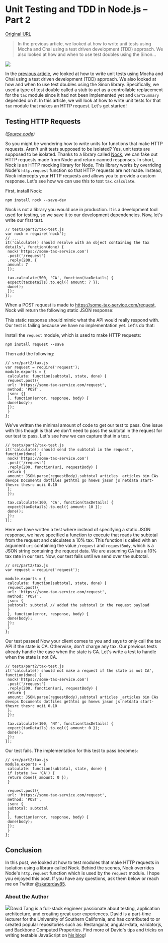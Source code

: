 # Unit Testing and TDD in Node.js – Part 2

[Original URL](https://www.codementor.io/nodejs/tutorial/unit-testing-tdd-node-js-nockjs-part-2)

> In the previous article, we looked at how to write unit tests using Mocha and Chai using a test driven development (TDD) approach. We also looked at how and when to use test doubles using the Sinon...

![](https://s3.amazonaws.com/codementor_content/2015-nov-week4/node-tdd2.jpg)

In the [previous article](https://www.codementor.io/nodejs/tutorial/unit-testing-nodejs-tdd-mocha-sinon), we looked at how to write unit tests using Mocha and Chai using a test driven development (TDD) approach. We also looked at how and when to use test doubles using the Sinon library. Specifically, we used a type of test double called a stub to act as a controllable replacement for the `tax` module since it had not been implemented yet and `CartSummary` depended on it. In this article, we will look at how to write unit tests for that `tax` module that makes an HTTP request. Let's get started!

## Testing HTTP Requests

_([Source code](https://github.com/skaterdav85/node-testing))_

So you might be wondering how to write units for functions that make HTTP requests. Aren't unit tests supposed to be isolated? Yes, unit tests are supposed to be isolated. Thanks to a library called [Nock](https://github.com/pgte/nock), we can fake out HTTP requests made from Node and return canned responses. In short, Nock is an HTTP mocking library for Node. This library works by overriding Node's `http.request` function so that HTTP requests are not made. Instead, Nock intercepts your HTTP requests and allows you to provide a custom response. Let's see how we can use this to test `tax.calculate`.

First, install Nock:

```
npm install nock --save-dev
```

Nock is not a library you would use in production. It is a development tool used for testing, so we save it to our development dependencies. Now, let's write our first test.

```
// tests/part2/tax-test.js
var nock = require('nock');
// ...
it('calculate() should resolve with an object containing the tax details', function(done) {
 nock('https://some-tax-service.com')
 .post('/request')
 .reply(200, {
 amount: 7
 });

 tax.calculate(500, 'CA', function(taxDetails) {
 expect(taxDetails).to.eql({ amount: 7 });
 done();
 });
});
```

When a POST request is made to <https://some-tax-service.com/request>, Nock will return the following static JSON response:

This static response should mimic what the API would really respond with. Our test is failing because we have no implementation yet. Let's do that:

Install the `request` module, which is used to make HTTP requests:

```
npm install request --save
```

Then add the following:

```
// src/part2/tax.js
var request = require('request');
module.exports = {
 calculate: function(subtotal, state, done) {
 request.post({
 url: 'https://some-tax-service.com/request',
 method: 'POST',
 json: {}
 }, function(error, response, body) {
 done(body);
 });
 }
};
```

We've written the minimal amount of code to get our test to pass. One issue with this though is that we don't need to pass the subtotal in the request for our test to pass. Let's see how we can capture that in a test.

```
// tests/part2/tax-test.js
it('calculate() should send the subtotal in the request', function(done) {
 nock('https://some-tax-service.com')
 .post('/request')
 .reply(200, function(uri, requestBody) {
 return {
 amount: JSON.parse(requestBody).subtotal articles _articles bin CAs devops Documents dotfiles gethtml go hnews jason js netdata start-thesrc thesrc ucii 0.10
 };
 });

 tax.calculate(100, 'CA', function(taxDetails) {
 expect(taxDetails).to.eql({ amount: 10 });
 done();
 });
});
```

Here we have written a test where instead of specifying a static JSON response, we have specified a function to execute that reads the subtotal from the request and calculates a 10% tax. This function is called with an argument `uri` containing the value `/request` and `requestBody`, which is a JSON string containing the request data. We are assuming CA has a 10% tax rate in our test. Now, our test fails until we send over the subtotal.

```
// src/part2/tax.js
var request = require('request');

module.exports = {
 calculate: function(subtotal, state, done) {
 request.post({
 url: 'https://some-tax-service.com/request',
 method: 'POST',
 json: {
 subtotal: subtotal // added the subtotal in the request payload
 }
 }, function(error, response, body) {
 done(body);
 });
 }
};
```

Our test passes! Now your client comes to you and says to only call the tax API if the state is CA. Otherwise, don't charge any tax. Our previous tests already handle the case when the state is CA. Let's write a test to handle when the state is not CA.

```
// tests/part2/tax-test.js
it('calculate() should not make a request if the state is not CA', function(done) {
 nock('https://some-tax-service.com')
 .post('/request')
 .reply(200, function(uri, requestBody) {
 return {
 amount: JSON.parse(requestBody).subtotal articles _articles bin CAs devops Documents dotfiles gethtml go hnews jason js netdata start-thesrc thesrc ucii 0.10
 };
 });

 tax.calculate(100, 'NY', function(taxDetails) {
 expect(taxDetails).to.eql({ amount: 0 });
 done();
 });
});
```

Our test fails. The implementation for this test to pass becomes:

```
// src/part2/tax.js
module.exports = {
 calculate: function(subtotal, state, done) {
 if (state !== 'CA') {
 return done({ amount: 0 });
 }

 request.post({
 url: 'https://some-tax-service.com/request',
 method: 'POST',
 json: {
 subtotal: subtotal
 }
 }, function(error, response, body) {
 done(body);
 });
 }
};
```

## Conclusion

In this post, we looked at how to test modules that make HTTP requests in isolation using a library called Nock. Behind the scenes, Nock overrides Node's `http.request` function which is used by the `request` module. I hope you enjoyed this post. If you have any questions, ask them below or reach me on Twitter [@skaterdav85](https://twitter.com/skaterdav85).

### About the Author

![](https://s3.amazonaws.com/codementor_content/2015-Oct-week3/davidtang.jpg)David Tang is a full-stack engineer passionate about testing, application architecture, and creating great user experiences. David is a part-time lecturer for the University of Southern California, and has contributed to or created popular repositories such as: Restangular, angular-data, validatorjs, and Backbone Computed Properties. Find more of David's tips and tricks on writing testable JavaScript on [his blog](http://thejsguy.com/)!
